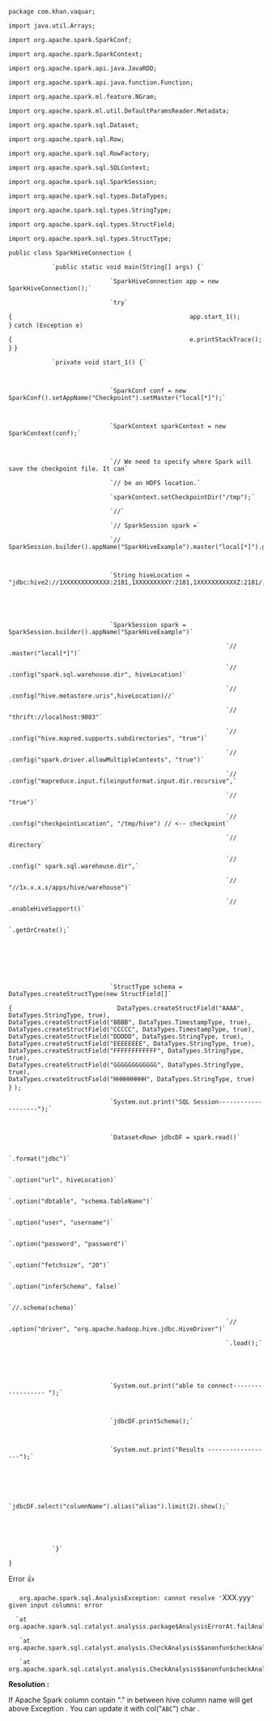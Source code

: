 `package com.khan.vaquar;`

 

`import java.util.Arrays;`

 

`import org.apache.spark.SparkConf;`

`import org.apache.spark.SparkContext;`

`import org.apache.spark.api.java.JavaRDD;`

`import org.apache.spark.api.java.function.Function;`

`import org.apache.spark.ml.feature.NGram;`

`import org.apache.spark.ml.util.DefaultParamsReader.Metadata;`

`import org.apache.spark.sql.Dataset;`

`import org.apache.spark.sql.Row;`

`import org.apache.spark.sql.RowFactory;`

`import org.apache.spark.sql.SQLContext;`

`import org.apache.spark.sql.SparkSession;`

`import org.apache.spark.sql.types.DataTypes;`

`import org.apache.spark.sql.types.StringType;`

`import org.apache.spark.sql.types.StructField;`

`import org.apache.spark.sql.types.StructType;`

 

`public class SparkHiveConnection {`

                `public static void main(String[] args) {`

                                `SparkHiveConnection app = new SparkHiveConnection();`

                                `try`

`{                                                 app.start_1();                                 }`
`catch (Exception e)`

`{                                                 e.printStackTrace();                                 }`
                `}`

 

 

 

                `private void start_1() {`

 

                                `SparkConf conf = new SparkConf().setAppName("Checkpoint").setMaster("local[*]");`

 

                                `SparkContext sparkContext = new SparkContext(conf);`

 

                                `// We need to specify where Spark will save the checkpoint file. It can`

                                `// be an HDFS location.`

                                `sparkContext.setCheckpointDir("/tmp");`

                                `//`

                                `// SparkSession spark =`

                                `// SparkSession.builder().appName("SparkHiveExample").master("local[*]").getOrCreate();`

 

                                `String hiveLocation = "jdbc:hive2://1XXXXXXXXXXXXX:2181,1XXXXXXXXXY:2181,1XXXXXXXXXXXZ:2181/;serviceDiscoveryMode=zookeeper;zookeeperNameSpace=hiveserver2";`

                               

 

                                `SparkSession spark = SparkSession.builder().appName("SparkHiveExample")`

                                                                `// .master("local[*]")`

                                                                `// .config("spark.sql.warehouse.dir", hiveLocation)`

                                                                `// .config("hive.metastore.uris",hiveLocation)//`

                                                                `// "thrift://localhost:9083"`

                                                                `// .config("hive.mapred.supports.subdirectories", "true")`

                                                                `// .config("spark.driver.allowMultipleContexts", "true")`

                                                                `// .config("mapreduce.input.fileinputformat.input.dir.recursive",`

                                                                `// "true")`

                                                                `// .config("checkpointLocation", "/tmp/hive") // <-- checkpoint`

                                                                `// directory`

                                                                `// .config(" spark.sql.warehouse.dir",`

                                                                `// "//1x.x.x.x/apps/hive/warehouse")`

                                                                `// .enableHiveSupport()`

                                                                `.getOrCreate();`

 

                               

                               

                                `StructType schema = DataTypes.createStructType(new StructField[]`

`{                             DataTypes.createStructField("AAAA",  DataTypes.StringType, true),                             DataTypes.createStructField("BBBB", DataTypes.TimestampType, true),                             DataTypes.createStructField("CCCCC", DataTypes.TimestampType, true),                             DataTypes.createStructField("DDDDD", DataTypes.StringType, true),                             DataTypes.createStructField("EEEEEEEE", DataTypes.StringType, true),                             DataTypes.createStructField("FFFFFFFFFFFF", DataTypes.StringType, true),                             DataTypes.createStructField("GGGGGGGGGGGG", DataTypes.StringType, true),                             DataTypes.createStructField("HHHHHHHHH", DataTypes.StringType, true)                     }`
`);`

                               

                               

                               

                               

                                `System.out.print("SQL Session--------------------");`

 

                                `Dataset<Row> jdbcDF = spark.read()`

                                                                `.format("jdbc")`

                                                                `.option("url", hiveLocation)`

                                                                `.option("dbtable", "schema.TableName")`

                                                                `.option("user", "username")`

                                                                `.option("password", "password")`

                                                                `.option("fetchsize", "20")`

                                                                `.option("inferSchema", false)`

                                                                `//.schema(schema)`

                                                                `// .option("driver", "org.apache.hadoop.hive.jdbc.HiveDriver")`

                                                                `.load();`

 

                                 

                                `System.out.print("able to connect------------------ ");`

 

                                `jdbcDF.printSchema();`

 

                                `System.out.print("Results ------------------");`

                               

                               

                                `jdbcDF.select("columnName").alias("alias").limit(2).show();`

 

 

                `}`

               

               

 

`}`


Error 👍

`   org.apache.spark.sql.AnalysisException: cannot resolve '`XXX.yyy`' given input columns: error`

      `at org.apache.spark.sql.catalyst.analysis.package$AnalysisErrorAt.failAnalysis(package.scala:42)`

       `at org.apache.spark.sql.catalyst.analysis.CheckAnalysis$$anonfun$checkAnalysis$$anonfun$apply.applyOrElse(CheckAnalysis.scala:88)`

       `at org.apache.spark.sql.catalyst.analysis.CheckAnalysis$$anonfun$checkAnalysis$$anonfun$apply.applyOrElse(CheckAnalysis.scala:85)`


**Resolution :**

If Apache Spark column contain "." in between hive column name will get above Exception .
You can update it with col("`ABC`") char .
 
 

